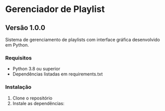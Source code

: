 # Gerenciador de Playlist
## Versão 1.0.0

Sistema de gerenciamento de playlists com interface gráfica desenvolvido em Python.

### Requisitos
- Python 3.8 ou superior
- Dependências listadas em requirements.txt

### Instalação
1. Clone o repositório
2. Instale as dependências: